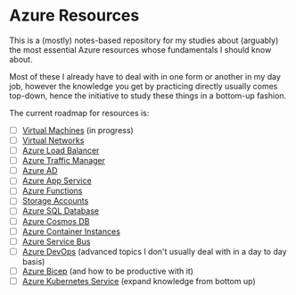 # Azure Resources

This is a (mostly) notes-based repository for my studies about (arguably) the most essential Azure resources whose fundamentals I should know about.

Most of these I already have to deal with in one form or another in my day job, however the knowledge you get by practicing directly usually comes top-down, hence the initiative to study these things in a bottom-up fashion.

The current roadmap for resources is:

- [ ] [Virtual Machines](virtual-machines.md) (in progress)
- [ ] [Virtual Networks](networking.md)
- [ ] [Azure Load Balancer](azure-load-balancer)
- [ ] [Azure Traffic Manager](azure-traffic-manager)
- [ ] [Azure AD](azure-ad)
- [ ] [Azure App Service](azure-app-service)
- [ ] [Azure Functions](azure-functions)
- [ ] [Storage Accounts](storage-accounts)
- [ ] [Azure SQL Database](azure-sql)
- [ ] [Azure Cosmos DB](azure-cosmos-db)
- [ ] [Azure Container Instances](azure-container-instances)
- [ ] [Azure Service Bus](azure-service-bus)
- [ ] [Azure DevOps](azure-devops) (advanced topics I don't usually deal with in a day to day basis)
- [ ] [Azure Bicep](azure-bicep) (and how to be productive with it)
- [ ] [Azure Kubernetes Service](azure-kubernetes-service) (expand knowledge from bottom up)